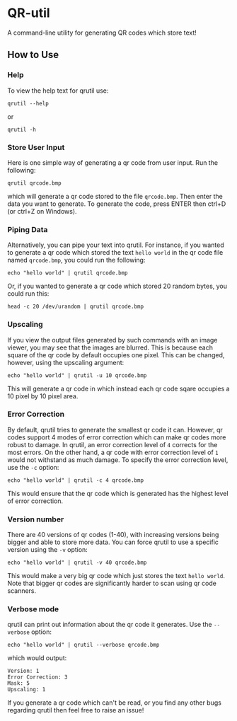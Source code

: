 # QR-util
A command-line utility for generating QR codes which store text!

## How to Use
### Help
To view the help text for qrutil use:

```qrutil --help```

or

```qrutil -h```

### Store User Input
Here is one simple way of generating a qr code from user input. Run the following:

```qrutil qrcode.bmp```

which will generate a qr code stored to the file `qrcode.bmp`. Then enter the data you want to generate. To generate the code, press ENTER then ctrl+D (or ctrl+Z on Windows).

### Piping Data
Alternatively, you can pipe your text into qrutil. For instance, if you wanted to generate a qr code which stored the text `hello world` in the qr code file named `qrcode.bmp`, you could run the following:

```echo "hello world" | qrutil qrcode.bmp```

Or, if you wanted to generate a qr code which stored 20 random bytes, you could run this:

```head -c 20 /dev/urandom | qrutil qrcode.bmp```

### Upscaling
If you view the output files generated by such commands with an image viewer, you may see that the images are blurred. This is because each square of the qr code by default occupies one pixel. This can be changed, however, using the upscaling argument:

```echo "hello world" | qrutil -u 10 qrcode.bmp```

This will generate a qr code in which instead each qr code sqare occupies a 10 pixel by 10 pixel area.

### Error Correction
By default, qrutil tries to generate the smallest qr code it can. However, qr codes support 4 modes of error correction which can make qr codes more robust to damage. In qrutil, an error correction level of `4` corrects for the most errors. On the other hand, a qr code with error correction level of `1` would not withstand as much damage. To specify the error correction level, use the `-c` option:

```echo "hello world" | qrutil -c 4 qrcode.bmp```

This would ensure that the qr code which is generated has the highest level of error correction.

### Version number
There are 40 versions of qr codes (1-40), with increasing versions being bigger and able to store more data. You can force qrutil to use a specific version using the `-v` option:

```echo "hello world" | qrutil -v 40 qrcode.bmp```

This would make a very big qr code which just stores the text `hello world`. Note that bigger qr codes are significantly harder to scan using qr code scanners.

### Verbose mode
qrutil can print out information about the qr code it generates. Use the `--verbose` option:

```echo "hello world" | qrutil --verbose qrcode.bmp```

which would output:

```
Version: 1
Error Correction: 3
Mask: 5
Upscaling: 1
```

If you generate a qr code which can't be read, or you find any other bugs regarding qrutil then feel free to raise an issue!
